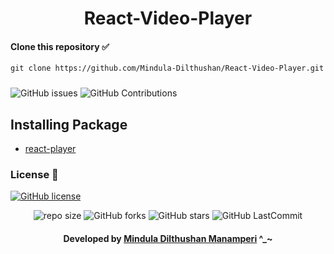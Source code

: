 <div align="center">

# React-Video-Player
</div>

#### Clone this repository ✅
```md
git clone https://github.com/Mindula-Dilthushan/React-Video-Player.git
```
###

![GitHub issues](https://img.shields.io/github/issues/Mindula-Dilthushan/React-Video-Player?&labelColor=black&color=eb3b5a&label=Issues&logo=issues&logoColor=black&style=for-the-badge)
![GitHub Contributions](https://img.shields.io/github/contributors/Mindula-Dilthushan/React-Video-Player?&labelColor=black&color=8854d0&style=for-the-badge)

## Installing Package
- [react-player](https://www.npmjs.com/package/react-player)


### License 📝
[![GitHub license](https://img.shields.io/github/license/Mindula-Dilthushan/React-Video-Player?&labelColor=black&color=3867d6&style=for-the-badge)](https://github.com/Mindula-Dilthushan/React-Video-Player/blob/master/LICENSE)


<div align="center">

![repo size](https://img.shields.io/github/repo-size/Mindula-Dilthushan/React-Video-Player?label=Repo%20Size&style=for-the-badge&labelColor=black&color=20bf6b)
![GitHub forks](https://img.shields.io/github/forks/Mindula-Dilthushan/React-Video-Player?&labelColor=black&color=0fb9b1&style=for-the-badge)
![GitHub stars](https://img.shields.io/github/stars/Mindula-Dilthushan/React-Video-Player?&labelColor=black&color=f7b731&style=for-the-badge)
![GitHub LastCommit](https://img.shields.io/github/last-commit/Mindula-Dilthushan/React-Video-Player?logo=github&labelColor=black&color=d1d8e0&style=for-the-badge)

</div>

<div align="center"> 

#### Developed by [Mindula Dilthushan Manamperi](http://minduladilthushan.netlify.app/) ^_~
</div>
